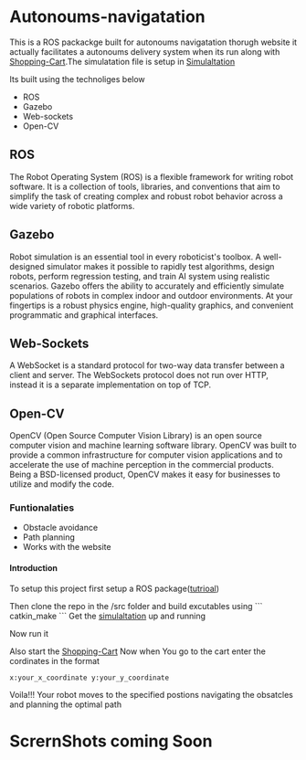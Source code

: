 # Autonoums-navigatation
This is a ROS packackge built for autonoums navigatation thorugh website it actually facilitates a autonoums delivery system when its run along 
with <a href="https://github.com/Blackcipher101/Shopping-Cart">Shopping-Cart</a>.The simulatation file is setup in <a href="https://github.com/Blackcipher101/Autonoums_robot_simulatation">Simulaltation</a>

<p>Its built using the technoliges below</p>
<ul>
<li>ROS</li>
<li>Gazebo</li>
<li>Web-sockets</li>
<li>Open-CV</li>
</ul>

## ROS
<p>The Robot Operating System (ROS) is a flexible framework for writing robot software. It is a collection of tools, libraries, and conventions 
that aim to simplify the task of creating complex and robust robot behavior across a wide variety of robotic platforms.</p>

## Gazebo
<p>Robot simulation is an essential tool in every roboticist's toolbox. A well-designed simulator makes it possible to rapidly test 
algorithms, design robots, perform regression testing, and train AI system using realistic scenarios. Gazebo offers the ability to 
accurately and efficiently simulate populations of robots in complex indoor and outdoor environments. At your fingertips is a robust 
physics engine, high-quality graphics, and convenient programmatic and graphical interfaces.</p>

## Web-Sockets
<p>A WebSocket is a standard protocol for two-way data transfer between a client and server. The WebSockets protocol does not run 
over HTTP, instead it is a separate implementation on top of TCP.</p>


## Open-CV
<p>OpenCV (Open Source Computer Vision Library) is an open source computer vision and machine learning software library. OpenCV was built
to provide a common infrastructure for computer vision applications and to accelerate the use of machine perception in the commercial 
products. Being a BSD-licensed product, OpenCV makes it easy for businesses to utilize and modify the code.</p>

### Funtionalaties
<ul>
<li>Obstacle avoidance</li>
<li>Path planning</li>
<li>Works with the website</li>
</ul>

#### Introduction 
To setup this project first setup a ROS package(<a href="http://wiki.ros.org/ROS/Tutorials/BuildingPackages">tutrioal</a>)
<p>Then clone the repo in the /src folder and build excutables using 
```
catkin_make
```
Get the <a href="">simulaltation</a> up and running</p>

Now run it

Also start the <a href="https://github.com/Blackcipher101/Shopping-Cart">Shopping-Cart</a> 
Now when You go to the cart enter the cordinates in the format 
```
x:your_x_coordinate y:your_y_coordinate
```
Voila!!! Your robot moves to the specified postions navigating the obsatcles and planning the optimal path

# ScrernShots coming Soon










